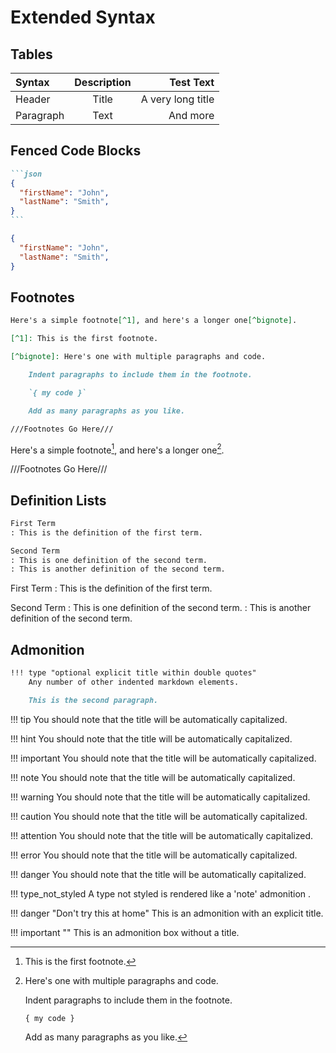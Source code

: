 # Extended Syntax

## Tables

| Syntax | Description | Test Text |
| :---   |    :---:    |      ---: |
| Header    | Title | A very long title |
| Paragraph | Text  | And more          |


## Fenced Code Blocks

~~~markdown
```json
{
  "firstName": "John",
  "lastName": "Smith",
}
```
~~~

```json
{
  "firstName": "John",
  "lastName": "Smith",
}
```


## Footnotes

```markdown
Here's a simple footnote[^1], and here's a longer one[^bignote].

[^1]: This is the first footnote.

[^bignote]: Here's one with multiple paragraphs and code.

    Indent paragraphs to include them in the footnote.

    `{ my code }`

    Add as many paragraphs as you like.

///Footnotes Go Here///
```

Here's a simple footnote[^1], and here's a longer one[^bignote].

[^1]: This is the first footnote.

[^bignote]: Here's one with multiple paragraphs and code.

    Indent paragraphs to include them in the footnote.

    `{ my code }`

    Add as many paragraphs as you like.

///Footnotes Go Here///


## Definition Lists

```markdown
First Term
: This is the definition of the first term.

Second Term
: This is one definition of the second term.
: This is another definition of the second term.
```
First Term
: This is the definition of the first term.

Second Term
: This is one definition of the second term.
: This is another definition of the second term.


## Admonition

```markdown
!!! type "optional explicit title within double quotes"
    Any number of other indented markdown elements.

    This is the second paragraph.
```

!!! tip
    You should note that the title will be automatically capitalized.

!!! hint
    You should note that the title will be automatically capitalized.

!!! important
    You should note that the title will be automatically capitalized.

!!! note
    You should note that the title will be automatically capitalized.

!!! warning
    You should note that the title will be automatically capitalized.

!!! caution
    You should note that the title will be automatically capitalized.

!!! attention
    You should note that the title will be automatically capitalized.

!!! error
    You should note that the title will be automatically capitalized.

!!! danger
    You should note that the title will be automatically capitalized.

!!! type_not_styled
    A type not styled is rendered like a 'note' admonition .

!!! danger "Don't try this at home"
    This is an admonition with an explicit title.

!!! important ""
    This is an admonition box without a title.
